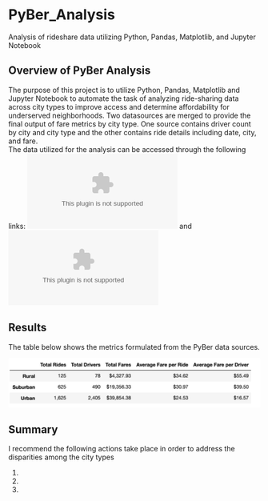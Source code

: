 # PyBer_Analysis
Analysis of rideshare data utilizing Python, Pandas, Matplotlib, and Jupyter Notebook

## Overview of PyBer Analysis
The purpose of this project is to utilize Python, Pandas, Matplotlib and Jupyter Notebook to automate the task of analyzing ride-sharing data across city types to improve access and determine affordability for underserved neighborhoods. Two datasources are merged to provide the final output of fare metrics by city type.  One source contains driver count by city and city type and the other contains ride details including date, city, and fare.  
The data utilized for the analysis can be accessed through the following links: ![city_data.csv](https://github.com/dschul01/PyBer_Analysis/blob/main/Resources/city_data.csv) and ![ride_data.csv](https://github.com/dschul01/PyBer_Analysis/blob/main/Resources/ride_data.csv)

## Results
The table below shows the metrics formulated from the PyBer data sources. 

![PyBer_Metrics.png](https://github.com/dschul01/PyBer_Analysis/blob/main/analysis/PyBer_Metrics.png)


## Summary
I recommend the following actions take place in order to address the disparities among the city types

1. 
2. 
3. 
